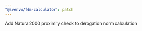 ```yaml
---
"@svenvw/fdm-calculator": patch
---
```


Add Natura 2000 proximity check to derogation norm calculation